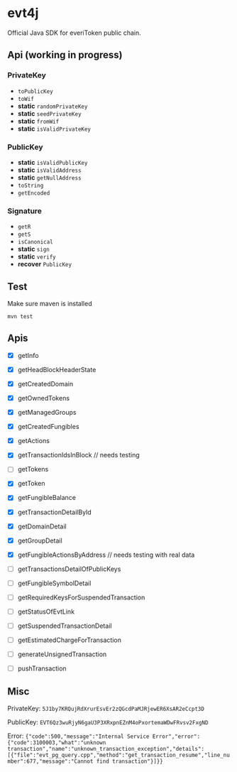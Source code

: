 # evt4j
Official Java SDK for everiToken public chain.

## Api (working in progress)

### PrivateKey
* `toPublicKey`
* `toWif`
* **static** `randomPrivateKey`
* **static** `seedPrivateKey`
* **static** `fromWif`
* **static** `isValidPrivateKey`

### PublicKey
* **static** `isValidPublicKey`
* **static** `isValidAddress`
* **static** `getNullAddress`
* `toString`
* `getEncoded`

### Signature
* `getR`
* `getS`
* `isCanonical`
* **static** `sign`
* **static** `verify`
* **recover** `PublicKey`


## Test

Make sure maven is installed

`mvn test`

## Apis
* [x] getInfo
* [x] getHeadBlockHeaderState
* [x] getCreatedDomain
* [x] getOwnedTokens
* [x] getManagedGroups
* [x] getCreatedFungibles
* [x] getActions
* [x] getTransactionIdsInBlock // needs testing
* [ ] getTokens
* [x] getToken
* [x] getFungibleBalance
* [x] getTransactionDetailById
* [x] getDomainDetail
* [x] getGroupDetail
* [x] getFungibleActionsByAddress // needs testing with real data
* [ ] getTransactionsDetailOfPublicKeys
* [ ] getFungibleSymbolDetail
* [ ] getRequiredKeysForSuspendedTransaction
* [ ] getStatusOfEvtLink
* [ ] getSuspendedTransactionDetail
* [ ] getEstimatedChargeForTransaction
* [ ] generateUnsignedTransaction
* [ ] pushTransaction


## Misc

PrivateKey: `5J1by7KRQujRdXrurEsvEr2zQGcdPaMJRjewER6XsAR2eCcpt3D` 

PublicKey: `EVT6Qz3wuRjyN6gaU3P3XRxpnEZnM4oPxortemaWDwFRvsv2FxgND`

Error: `{"code":500,"message":"Internal Service Error","error":{"code":3100003,"what":"unknown transaction","name":"unknown_transaction_exception","details":[{"file":"evt_pg_query.cpp","method":"get_transaction_resume","line_number":677,"message":"Cannot find transaction"}]}}`
